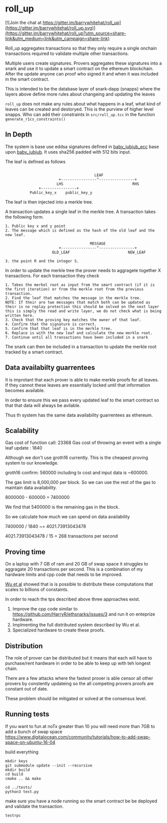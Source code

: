 # roll_up 

[![Join the chat at https://gitter.im/barrywhitehat/roll_up](https://gitter.im/barrywhitehat/roll_up.svg)](https://gitter.im/barrywhitehat/roll_up?utm_source=share-link&utm_medium=link&utm_campaign=share-link)

Roll_up aggregates transactions so that they only require a single onchain transactions required to validate multiple other transactions.

Multiple users create signatures. Provers aggregates these signatures into a snark and use it to update a smart contract on the ethereum blockchain. After the update anyone can proof who signed it and when it was included in the smart contract.

This is intended to be the database layer of snark-dapp (snapps) where the layers above define more rules about changeing and updating the leaves

`roll_up` does not make any rules about what happens in a leaf, what kind of leaves can be created and destoryed. This is the purview of 
higher level snapps. Who can add their constraints in `src/roll_up.tcc` in the function `generate_r1cs_constraints()`

## In Depth

The system is base use eddsa signatures defined in  [baby_jubjub_ecc](https://github.com/barryWhiteHat/baby_jubjub_ecc) base upon [baby_jubjub](https://github.com/barryWhiteHat/baby_jubjub). It uses sha256 padded with 512 bits input. 

The leaf is defined as follows 
```

                                        LEAF
                        +----------------^----------------+
                       LHS                               RHS
               +----------------+                
           Public_key_x    public_key_y         
```

The leaf is then injected into a merkle tree. 

A transaction updates a single leaf in the merkle tree. A transaction takes the following form. 

```
1. Public key x and y point
2. The message which is defined as the hash of the old leaf and the new leaf. 

                                      MESSAGE
                        +----------------^----------------+
                     OLD_LEAF                          NEW_LEAF

3. the point R and the integer S. 
```


In order to update the merkle tree the prover needs to aggragete together X transactions. For each transaction they check 
```
1. Takes the merkel root as input from the smart contract (if it is the first iteration) or from the merkle root from the previous 
transaction. 
2. Find the leaf that matches the message in the merkle tree. 
NOTE: If their are two messages that match both can be updated as their is no replay protection this should be solved on the next layer
this is simply the read and write layer, we do not check what is being written here. 
3. Check that the proving key matches the owner of that leaf. 
4. Confirm that the signature is correct.
5. Confirm that that leaf is in the merkle tree. 
6. Replace is with the new leaf and calculate the new merkle root. 
7. Continue until all transactions have been included in a snark
```
The snark can then be included in a transaction to update the merkle root tracked by a smart contract. 


## Data availabilty guarrentees

It is improtant that each prover is able to make merkle proofs for all leaves.
If they cannot these leaves are essentially locked until that information becomes available.

In order to ensure this we pass every updated leaf to the smart contract so that
that data will always be avilable. 

Thus th system has the same data availability guarrentees as ethereum.

## Scalability

Gas cost of function call: 23368
Gas cost of throwing an event with a single leaf update : 1840

Although we don't use groth16 currently. This is the cheapest proving system to our knowledge. 

groth16 confirm:  560000 including tx cost and input data is ~600000.

The gas limit is 8,000,000 per block. So we can use the rest of the gas to maintain data availability. 

8000000 - 600000  =  7400000

We find that 5400000 is the remaining gas in the block. 

So we calculate how much we can spend on data availability


7400000 / 1840 ~= 4021.73913043478

4021.73913043478 / 15 = 268 transactions per second


## Proving time

On a laptop with 7 GB of ram and 20 GB of swap space it struggles to aggragate 20 transactions per second. This is a
combination of my hardware limits and cpp code that needs to be improved. 

[Wu et al](https://eprint.iacr.org/2018/691) showed that is is possible to distribute
these computations that scales to billions of constaints. 

In order to reach the tps described above three approaches exist. 

1. Improve the cpp code similar to https://github.com/HarryR/ethsnarks/issues/3 and run it on enteprize hardware.
2. Implmenting the full distributed system described by Wu et al.
3. Specialized hardware to create these proofs. 


## Distribution

The role of prover can be distributed but it means that each will have to purchase/rent hardware in order to be able to keep up with teh longest chain. 

There are a few attacks where the fastest prover is able censor all other provers by constently updateing so the all competing provers proofs are 
constant out of date. 

These problem should be mitigated or solved at the consensus level. 


## Running tests 

If you want to fun at noTx greater than 10 you will need more than 7GB
to add a bunch of swap space https://www.digitalocean.com/community/tutorials/how-to-add-swap-space-on-ubuntu-16-04

build everything 

```
mkdir keys
git submodule update --init --recursive
mkdir build
cd build
cmake .. && make
```

```
cd ../tests/
python3 test.py
```

make sure you have a node running so the smart contract be be deployed and validate the transaction. 

`testrpc`




